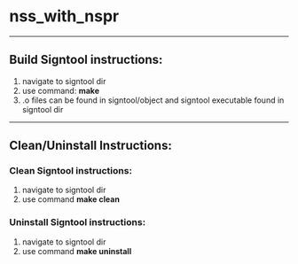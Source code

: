 # nss_with_nspr

*******************************************************************************************************
## Build Signtool instructions:
1) navigate to signtool dir
2) use command: **make**
3) .o files can be found in signtool/object and signtool executable found in signtool dir

****************************************************************************************************************************
## Clean/Uninstall Instructions:

### Clean Signtool instructions:
1) navigate to signtool dir
2) use command **make clean**

### Uninstall Signtool instructions:
1) navigate to signtool dir
2) use command **make uninstall**
